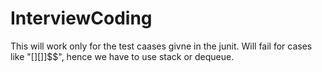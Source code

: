 # InterviewCoding

This will work only for the test caases givne in the junit.
Will fail for cases like "[][]]$$", hence we have to use stack or dequeue.
